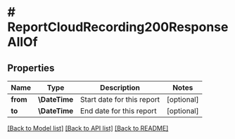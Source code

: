 # # ReportCloudRecording200ResponseAllOf

## Properties

Name | Type | Description | Notes
------------ | ------------- | ------------- | -------------
**from** | **\DateTime** | Start date for this report | [optional]
**to** | **\DateTime** | End date for this report | [optional]

[[Back to Model list]](../../README.md#models) [[Back to API list]](../../README.md#endpoints) [[Back to README]](../../README.md)
